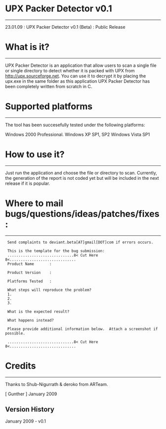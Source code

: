 # UPX Packer Detector v0.1
-------
 23.01.09 : UPX Packer Detector v0.1 (Beta) : Public Release

# What is it?
-----------
 UPX Packer Detector is an application that allow users to scan a
 single file or single directory to detect whether it is packed with
 UPX from http://upx.sourceforge.net.  You can use it to decrypt it
 by placing the upx.exe in the same folder as this application
 UPX Packer Detector has been completely written from scratch in C.
 
# Supported platforms
-------------------
The tool has been succesefully tested under the following platforms:

 Windows 2000 Professional.
 Windows XP SP1, SP2
 Windows Vista SP1

# How to use it?
--------------
 Just run the application and choose the file or directory to scan.
 Currently, the generation of the report is not coded yet but will be 
 included in the next release if it is popular.

# Where to mail bugs/questions/ideas/patches/fixes:
-------------------------------------------------
```
 Send complaints to deviant.beta[AT]gmail[DOT]com if errors occurs.
 
 This is the template for the bug submission:
 ..............................8< Cut Here 8<..............................
 Product Name		: 
 
 Product Version	: 
 
 Platforms Tested	: 
 
 What steps will reproduce the problem?
 1. 
 2. 
 3. 
 
 What is the expected result?
 
 What happens instead?
 
 Please provide additional information below.  Attach a screenshot if possible. 

 ..............................8< Cut Here 8<..............................
 ```
# Credits
-------
 Thanks to Shub-Nigurrath & deroko from ARTeam.

[ Gunther ] January 2009

Version History
---------------
January 2009 - v0.1
